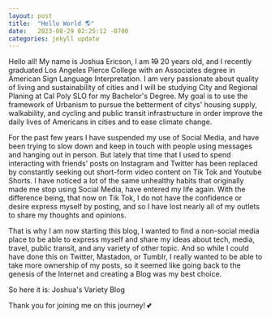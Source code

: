 ```yaml
---
layout: post
title:  "Hello World 🌎"
date:   2023-08-29 02:25:12 -0700
categories: jekyll update
---
```

Hello all! My name is Joshua Ericson, I am ~~19~~ 20 years old, and I recently graduated Los Angeles Pierce College with an Associates degree in American Sign Language Interpretation. I am very passionate about quality of living and sustainability of cities and I will be studying City and Regional Planing at Cal Poly SLO for my Bachelor's Degree. My goal is to use the framework of Urbanism to pursue the betterment of citys' housing supply, walkability, and cycling and public transit infrastructure in order improve the daily lives of Americans in cities and to ease climate change.

For the past few years I have suspended my use of Social Media, and have been trying to slow down and keep in touch with people using messages and hanging out in person. But lately that time that I used to spend interacting with friends' posts on Instagram and Twitter has been replaced by constantly seeking out short-form video content on Tik Tok and Youtube Shorts. I have noticed a lot of the same unhealthy habits that originally made me stop using Social Media, have entered my life again. With the difference being, that now on Tik Tok, I do not have the confidence or desire express myself by posting, and so I have lost nearly all of my outlets to share my thoughts and opinions.

That is why I am now starting this blog, I wanted to find a non-social media place to be able to express myself and share my ideas about tech, media, travel, public transit, and any variety of other topic. And so while I could have done this on Twitter, Mastadon, or Tumblr, I really wanted to be able to take more ownership of my posts, so it seemed like going back to the genesis of the Internet and creating a Blog was my best choice.

So here it is: Joshua's Variety Blog

Thank you for joining me on this journey! 💕